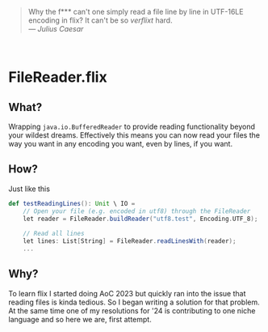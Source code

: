 > Why the f*** can't one simply read a file line by line in UTF-16LE encoding in flix? It can't be so *verflixt* hard.  
> <cite> — Julius Caesar</cite>  
<br>

# FileReader.flix
## What?
Wrapping `java.io.BufferedReader` to provide reading functionality beyond your wildest dreams. Effectively this means you can now read your files the way you want in any encoding you want, even by lines, if you want.

## How?
Just like this
```scala
def testReadingLines(): Unit \ IO = 
    // Open your file (e.g. encoded in utf8) through the FileReader
    let reader = FileReader.buildReader("utf8.test", Encoding.UTF_8);
    
    // Read all lines
    let lines: List[String] = FileReader.readLinesWith(reader);
    ...
```

## Why?
To learn flix I started doing AoC 2023 but quickly ran into the issue that reading files is kinda tedious. So I began writing a solution for that problem.  
At the same time one of my resolutions for '24 is contributing to one niche language and so here we are, first attempt.